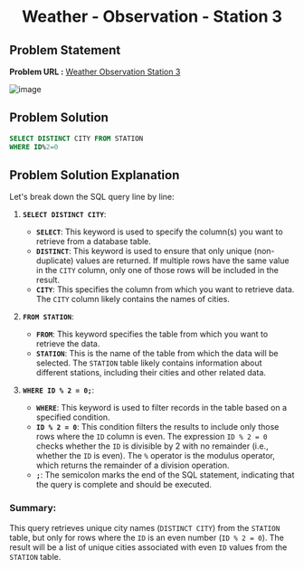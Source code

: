 <h1 align='center'>Weather - Observation - Station 3</h1>

## Problem Statement

**Problem URL :** [Weather Observation Station 3](https://www.hackerrank.com/challenges/weather-observation-station-3/problem?isFullScreen=true)

![image](https://github.com/user-attachments/assets/fae8a26e-1ddb-41c8-8af2-5bffeba7b3b4)

## Problem Solution
```sql
SELECT DISTINCT CITY FROM STATION
WHERE ID%2=0
```

## Problem Solution Explanation
Let's break down the SQL query line by line:

1. **`SELECT DISTINCT CITY`**:
   - **`SELECT`**: This keyword is used to specify the column(s) you want to retrieve from a database table.
   - **`DISTINCT`**: This keyword is used to ensure that only unique (non-duplicate) values are returned. If multiple rows have the same value in the `CITY` column, only one of those rows will be included in the result.
   - **`CITY`**: This specifies the column from which you want to retrieve data. The `CITY` column likely contains the names of cities.

2. **`FROM STATION`**:
   - **`FROM`**: This keyword specifies the table from which you want to retrieve the data.
   - **`STATION`**: This is the name of the table from which the data will be selected. The `STATION` table likely contains information about different stations, including their cities and other related data.

3. **`WHERE ID % 2 = 0;`**:
   - **`WHERE`**: This keyword is used to filter records in the table based on a specified condition.
   - **`ID % 2 = 0`**: This condition filters the results to include only those rows where the `ID` column is even. The expression `ID % 2 = 0` checks whether the `ID` is divisible by 2 with no remainder (i.e., whether the `ID` is even). The `%` operator is the modulus operator, which returns the remainder of a division operation.
   - **`;`**: The semicolon marks the end of the SQL statement, indicating that the query is complete and should be executed.

### Summary:
This query retrieves unique city names (`DISTINCT CITY`) from the `STATION` table, but only for rows where the `ID` is an even number (`ID % 2 = 0`). The result will be a list of unique cities associated with even `ID` values from the `STATION` table.
